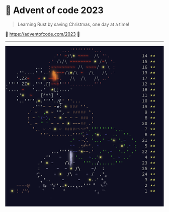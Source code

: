 # 🎄 Advent of code 2023
> Learning Rust by saving Christmas, one day at a time!

🎅 https://adventofcode.com/2023 🦌

-----

![Done!](image.png)
